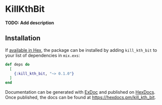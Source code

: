 # KillKthBit

**TODO: Add description**

## Installation

If [available in Hex](https://hex.pm/docs/publish), the package can be installed
by adding `kill_kth_bit` to your list of dependencies in `mix.exs`:

```elixir
def deps do
  [
    {:kill_kth_bit, "~> 0.1.0"}
  ]
end
```

Documentation can be generated with [ExDoc](https://github.com/elixir-lang/ex_doc)
and published on [HexDocs](https://hexdocs.pm). Once published, the docs can
be found at <https://hexdocs.pm/kill_kth_bit>.

